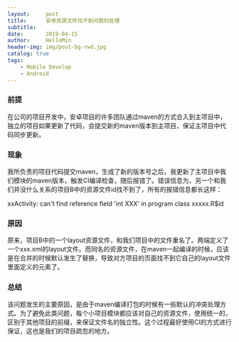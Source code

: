 ```yaml
---
layout:     post
title:      安卓资源文件找不到问题的处理
subtitle:   
date:       2019-04-15
author:     HelloMin
header-img: img/post-bg-rwd.jpg
catalog: true
tags:
    - Mobile Develop
    - Android
---
```

### 前提

在公司的项目开发中，安卓项目的许多团队通过maven的方式合入到主项目中，独立的项目如果更新了代码，会提交新的maven版本到主项目，保证主项目中代码同步更新。

### 现象

我所负责的项目代码提交maven，生成了新的版本号之后，我更新了主项目中我们模块的maven版本，触发CI编译检查，随后报错了。错误信息为，另一个和我们并没什么关系的项目B中的资源文件id找不到了，所有的报错信息都长这样：

xxActivity: can't find reference field 'int XXX' in program class xxxxx.R$id

### 原因
原来，项目B中的一个layout资源文件，和我们项目中的文件重名了。两端定义了一个xxx.xml的layout文件。而同名的资源文件，在maven一起编译的时候，应该是在合并的时候默认发生了替换，导致对方项目的页面找不到它自己的layout文件里面定义的元素了。

### 总结
该问题发生的主要原因，是由于maven编译打包的时候有一些默认的冲突处理方式。为了避免此类问题，每个小项目模块都应该对自己的资源文件，使用统一的，区别于其他项目的前缀，来保证文件名的独立性。这个过程最好使用CI的方式进行保证，这也是我们的项目疏忽的地方。
